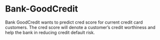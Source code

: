 # Bank-GoodCredit
Bank GoodCredit wants to predict cred score for current credit card customers. The cred score will denote a customer’s credit worthiness and help the bank in reducing credit default risk.
